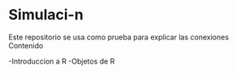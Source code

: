 # Simulaci-n
Este repositorio se usa como prueba para explicar las conexiones
Contenido

-Introduccion a R
-Objetos de R

